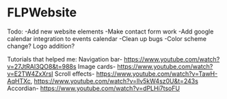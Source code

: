 # FLPWebsite

Todo:
-Add new website elements
-Make contact form work
-Add google calendar integration to events calendar
-Clean up bugs
-Color scheme change? Logo addition?

Tutorials that helped me: 
Navigation bar- https://www.youtube.com/watch?v=27JtRAI3QO8&t=988s
Image cards- https://www.youtube.com/watch?v=E2TW4ZxXrsI
Scroll effects- https://www.youtube.com/watch?v=TawH-AqHTXc, https://www.youtube.com/watch?v=llv5kW4sz0U&t=243s
Accordian- https://www.youtube.com/watch?v=dPLHi7tsoFU